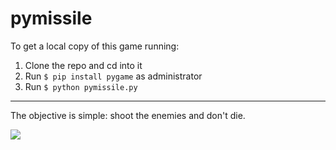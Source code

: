 # pymissile

To get a local copy of this game running:

1. Clone the repo and cd into it
2. Run `$ pip install pygame` as administrator
3. Run `$ python pymissile.py`
---
The objective is simple: shoot the enemies and don't die.

![](http://www.mayank.co/images/pymissile0.jpg)
